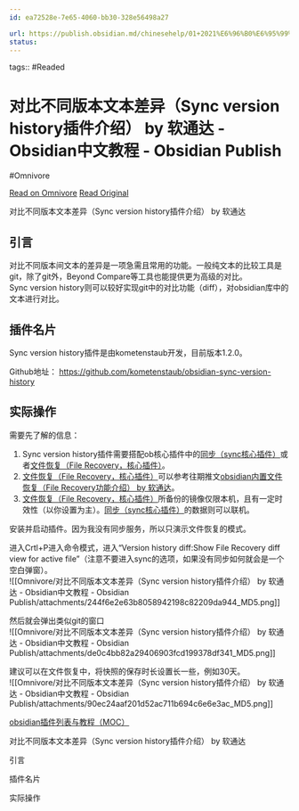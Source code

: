 ```yaml
---
id: ea72528e-7e65-4060-bb30-328e56498a27

url: https://publish.obsidian.md/chinesehelp/01+2021%E6%96%B0%E6%95%99%E7%A8%8B/%E5%AF%B9%E6%AF%94%E4%B8%8D%E5%90%8C%E7%89%88%E6%9C%AC%E6%96%87%E6%9C%AC%E5%B7%AE%E5%BC%82%EF%BC%88Sync+version+history%E6%8F%92%E4%BB%B6%E4%BB%8B%E7%BB%8D%EF%BC%89+by+%E8%BD%AF%E9%80%9A%E8%BE%BE
status:
---
```



tags::  #Readed 

# 对比不同版本文本差异（Sync version history插件介绍） by 软通达 - Obsidian中文教程 - Obsidian Publish
#Omnivore

[Read on Omnivore](https://omnivore.app/me/sync-version-history-by-obsidian-obsidian-publish-191e637b374)
[Read Original](https://publish.obsidian.md/chinesehelp/01+2021%E6%96%B0%E6%95%99%E7%A8%8B/%E5%AF%B9%E6%AF%94%E4%B8%8D%E5%90%8C%E7%89%88%E6%9C%AC%E6%96%87%E6%9C%AC%E5%B7%AE%E5%BC%82%EF%BC%88Sync+version+history%E6%8F%92%E4%BB%B6%E4%BB%8B%E7%BB%8D%EF%BC%89+by+%E8%BD%AF%E9%80%9A%E8%BE%BE)

对比不同版本文本差异（Sync version history插件介绍） by 软通达

## 引言 

对比不同版本间文本的差异是一项急需且常用的功能。一般纯文本的比较工具是git，除了git外，Beyond Compare等工具也能提供更为高级的对比。  
Sync version history则可以较好实现git中的对比功能（diff），对obsidian库中的文本进行对比。

## 插件名片 

Sync version history插件是由kometenstaub开发，目前版本1.2.0。

Github地址： <https://github.com/kometenstaub/obsidian-sync-version-history>

## 实际操作 

需要先了解的信息：

1. Sync version history插件需要搭配ob核心插件中的[同步（sync核心插件）](https://publish.obsidian.md/chinesehelp/01+2021%E6%96%B0%E6%95%99%E7%A8%8B/%E5%90%8C%E6%AD%A5%EF%BC%88sync%E6%A0%B8%E5%BF%83%E6%8F%92%E4%BB%B6%EF%BC%89)或者[文件恢复（File Recovery，核心插件）](https://publish.obsidian.md/chinesehelp/01+2021%E6%96%B0%E6%95%99%E7%A8%8B/%E6%96%87%E4%BB%B6%E6%81%A2%E5%A4%8D%EF%BC%88File+Recovery%EF%BC%8C%E6%A0%B8%E5%BF%83%E6%8F%92%E4%BB%B6%EF%BC%89)。
2. [文件恢复（File Recovery，核心插件）](https://publish.obsidian.md/chinesehelp/01+2021%E6%96%B0%E6%95%99%E7%A8%8B/%E6%96%87%E4%BB%B6%E6%81%A2%E5%A4%8D%EF%BC%88File+Recovery%EF%BC%8C%E6%A0%B8%E5%BF%83%E6%8F%92%E4%BB%B6%EF%BC%89)可以参考往期推文[obsidian内置文件恢复（File Recovery功能介绍） by 软通达](https://publish.obsidian.md/chinesehelp/01+2021%E6%96%B0%E6%95%99%E7%A8%8B/obsidian%E5%86%85%E7%BD%AE%E6%96%87%E4%BB%B6%E6%81%A2%E5%A4%8D%EF%BC%88File+Recovery%E5%8A%9F%E8%83%BD%E4%BB%8B%E7%BB%8D%EF%BC%89+by+%E8%BD%AF%E9%80%9A%E8%BE%BE)。
3. [文件恢复（File Recovery，核心插件）](https://publish.obsidian.md/chinesehelp/01+2021%E6%96%B0%E6%95%99%E7%A8%8B/%E6%96%87%E4%BB%B6%E6%81%A2%E5%A4%8D%EF%BC%88File+Recovery%EF%BC%8C%E6%A0%B8%E5%BF%83%E6%8F%92%E4%BB%B6%EF%BC%89)所备份的镜像仅限本机，且有一定时效性（以你设置为主）。[同步（sync核心插件）](https://publish.obsidian.md/chinesehelp/01+2021%E6%96%B0%E6%95%99%E7%A8%8B/%E5%90%8C%E6%AD%A5%EF%BC%88sync%E6%A0%B8%E5%BF%83%E6%8F%92%E4%BB%B6%EF%BC%89)的数据则可以联机。

安装并启动插件。因为我没有同步服务，所以只演示文件恢复的模式。

进入Crtl+P进入命令模式，进入“Version history diff:Show File Recovery diff view for active file”（注意不要进入sync的选项，如果没有同步如何就会是一个空白弹窗）。  
![[Omnivore/对比不同版本文本差异（Sync version history插件介绍） by 软通达 - Obsidian中文教程 - Obsidian Publish/attachments/244f6e2e63b8058942198c82209da944_MD5.png]]

然后就会弹出类似git的窗口  
![[Omnivore/对比不同版本文本差异（Sync version history插件介绍） by 软通达 - Obsidian中文教程 - Obsidian Publish/attachments/de0c4bb82a29406903fcd199378df341_MD5.png]]

建议可以在文件恢复中，将快照的保存时长设置长一些，例如30天。  
![[Omnivore/对比不同版本文本差异（Sync version history插件介绍） by 软通达 - Obsidian中文教程 - Obsidian Publish/attachments/90ec24aaf201d52ac711b694c6e6e3ac_MD5.png]]

[obsidian插件列表与教程（MOC）](https://publish.obsidian.md/chinesehelp/01+2021%E6%96%B0%E6%95%99%E7%A8%8B/obsidian%E6%8F%92%E4%BB%B6%E5%88%97%E8%A1%A8%E4%B8%8E%E6%95%99%E7%A8%8B%EF%BC%88MOC%EF%BC%89)

对比不同版本文本差异（Sync version history插件介绍） by 软通达

引言

插件名片

实际操作

